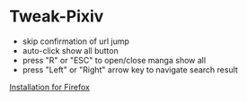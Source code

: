 # Tweak-Pixiv
* skip confirmation of url jump
* auto-click show all button
* press "R" or "ESC" to open/close manga show all
* press "Left" or "Right" arrow key to navigate search result

[Installation for Firefox](https://addons.mozilla.org/firefox/addon/tweak-pixiv/)
